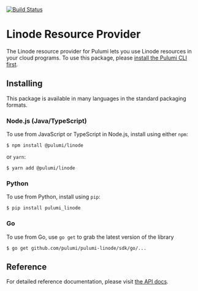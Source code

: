[![Build Status](https://travis-ci.com/pulumi/pulumi-linode.svg?token=eHg7Zp5zdDDJfTjY8ejq&branch=master)](https://travis-ci.com/pulumi/pulumi-linode)

# Linode Resource Provider

The Linode resource provider for Pulumi lets you use Linode resources in your cloud programs.  To use
this package, please [install the Pulumi CLI first](https://pulumi.io/).

## Installing

This package is available in many languages in the standard packaging formats.

### Node.js (Java/TypeScript)

To use from JavaScript or TypeScript in Node.js, install using either `npm`:

    $ npm install @pulumi/linode

or `yarn`:

    $ yarn add @pulumi/linode

### Python

To use from Python, install using `pip`:

    $ pip install pulumi_linode

### Go

To use from Go, use `go get` to grab the latest version of the library

    $ go get github.com/pulumi/pulumi-linode/sdk/go/...

## Reference

For detailed reference documentation, please visit [the API docs](
https://pulumi.io/reference/pkg/nodejs/@pulumi/linode/index.html).

